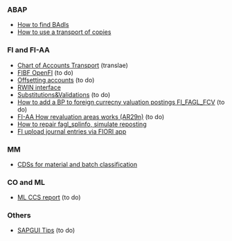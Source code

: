 ### ABAP

- [How to find BAdIs](ABAP%20Find%20BAdIs.md)
- [How to use a transport of copies](BC%20Transport%20of%20copies.md)

### FI and FI-AA

- [Chart of Accounts Transport](FI%20CoA%20Transport.md) (translae)
- [FIBF OpenFI](FI%20FIBF%20OpenFI.md) (to do)
- [Offsetting accounts](FI%20Offsetting%20accounts.md) (to do)
- [RWIN interface](FI%20RWIN%20interface.md)
- [Substitutions&Validations](FI%20Substitutions&Validations.md) (to do)
- [How to add a BP to foreign currecny valuation postings FI_FAGL_FCV](FI_FAGL_FCV%20add%20BP.md) (to do)
- [FI-AA How revaluation areas works (AR29n)](FI-AA%20Revaluation%20Areas.md) (to do)
- [How to repair fagl_splinfo, simulate reposting](FM%20repair%20fagl_splinfo.md)
- [FI upload journal entries via FIORI app](FI%20upload%20journal%20entries%20via%20FIORI%20app.md)

### MM

- [CDSs for material and batch classification](MM%20Material%20and%20Batch%20classification.md)

### CO and ML

- [ML CCS report](ML%20CCS%20report.md) (to do)

### Others

- [SAPGUI Tips](SAPGUI%20Tips.md) (to do)

